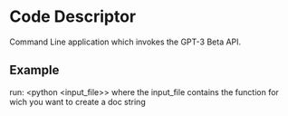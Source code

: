 # Code Descriptor
Command Line application which invokes the GPT-3 Beta API.

## Example
run: <python <openai-token> <input_file>>
where the input_file contains the function for wich you want to create a doc string